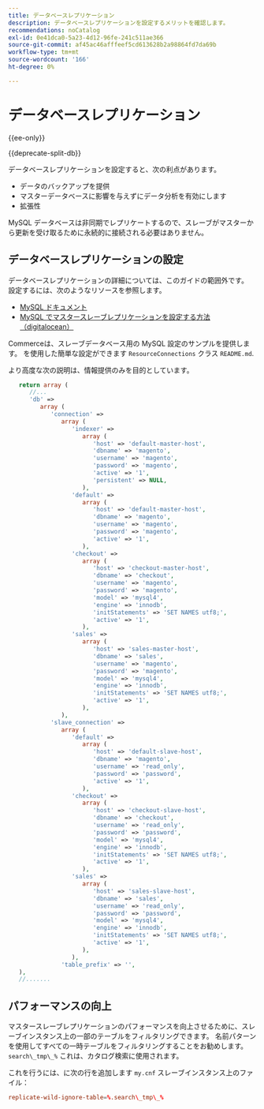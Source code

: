 ```yaml
---
title: データベースレプリケーション
description: データベースレプリケーションを設定するメリットを確認します。
recommendations: noCatalog
exl-id: 0e41dca0-5a23-4d12-96fe-241c511ae366
source-git-commit: af45ac46afffeef5cd613628b2a98864fd7da69b
workflow-type: tm+mt
source-wordcount: '166'
ht-degree: 0%

---
```


# データベースレプリケーション

{{ee-only}}

{{deprecate-split-db}}

データベースレプリケーションを設定すると、次の利点があります。

- データのバックアップを提供
- マスターデータベースに影響を与えずにデータ分析を有効にします
- 拡張性

MySQL データベースは非同期でレプリケートするので、スレーブがマスターから更新を受け取るために永続的に接続される必要はありません。

## データベースレプリケーションの設定

データベースレプリケーションの詳細については、このガイドの範囲外です。 設定するには、次のようなリソースを参照します。

- [MySQL ドキュメント](https://dev.mysql.com/doc/refman/5.6/en/replication.html)
- [MySQL でマスタースレーブレプリケーションを設定する方法（digitalocean）](https://www.digitalocean.com/community/tutorials/how-to-set-up-replication-in-mysql)

Commerceは、スレーブデータベース用の MySQL 設定のサンプルを提供します。 を使用した簡単な設定ができます `ResourceConnections` クラス `README.md`.

より高度な次の説明は、情報提供のみを目的としています。

```php
   return array (
      //...
      'db' =>
         array (
            'connection' =>
               array (
                  'indexer' =>
                     array (
                        'host' => 'default-master-host',
                        'dbname' => 'magento',
                        'username' => 'magento',
                        'password' => 'magento',
                        'active' => '1',
                        'persistent' => NULL,
                     ),
                  'default' =>
                     array (
                        'host' => 'default-master-host',
                        'dbname' => 'magento',
                        'username' => 'magento',
                        'password' => 'magento',
                        'active' => '1',
                     ),
                  'checkout' =>
                     array (
                        'host' => 'checkout-master-host',
                        'dbname' => 'checkout',
                        'username' => 'magento',
                        'password' => 'magento',
                        'model' => 'mysql4',
                        'engine' => 'innodb',
                        'initStatements' => 'SET NAMES utf8;',
                        'active' => '1',
                     ),
                  'sales' =>
                     array (
                        'host' => 'sales-master-host',
                        'dbname' => 'sales',
                        'username' => 'magento',
                        'password' => 'magento',
                        'model' => 'mysql4',
                        'engine' => 'innodb',
                        'initStatements' => 'SET NAMES utf8;',
                        'active' => '1',
                     ),
               ),
            'slave_connection' =>
               array (
                  'default' =>
                     array (
                        'host' => 'default-slave-host',
                        'dbname' => 'magento',
                        'username' => 'read_only',
                        'password' => 'password',
                        'active' => '1',
                     ),
                  'checkout' =>
                     array (
                        'host' => 'checkout-slave-host',
                        'dbname' => 'checkout',
                        'username' => 'read_only',
                        'password' => 'password',
                        'model' => 'mysql4',
                        'engine' => 'innodb',
                        'initStatements' => 'SET NAMES utf8;',
                        'active' => '1',
                     ),
                  'sales' =>
                     array (
                        'host' => 'sales-slave-host',
                        'dbname' => 'sales',
                        'username' => 'read_only',
                        'password' => 'password',
                        'model' => 'mysql4',
                        'engine' => 'innodb',
                        'initStatements' => 'SET NAMES utf8;',
                        'active' => '1',
                     ),
                  ),
               'table_prefix' => '',
   ),
   //.......
```

## パフォーマンスの向上

マスタースレーブレプリケーションのパフォーマンスを向上させるために、スレーブインスタンス上の一部のテーブルをフィルタリングできます。 名前パターンを使用してすべての一時テーブルをフィルタリングすることをお勧めします。 `search\_tmp\_%` これは、カタログ検索に使用されます。

これを行うには、に次の行を追加します `my.cnf` スレーブインスタンス上のファイル：

```conf
replicate-wild-ignore-table=%.search\_tmp\_%
```
